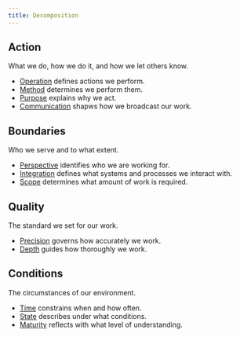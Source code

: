 ```yaml
---
title: Decomposition
---
```


## Action

What we do, how we do it, and how we let others know.

* [Operation](./operation.md) defines actions we perform.
* [Method](./method.md) determines we perform them.
* [Purpose](./purpose.md) explains why we act.
* [Communication](./communication.md) shapws how we broadcast our work.

## Boundaries

Who we serve and to what extent.

* [Perspective](./perspective.md) identifies who we are working for.
* [Integration](./integration.md) defines what systems and processes we interact with.
* [Scope](./scope.md) determines what amount of work is required.

## Quality

The standard we set for our work.

* [Precision](./precision.md) governs how accurately we work.
* [Depth](./depth.md) guides how thoroughly we work.

## Conditions

The circumstances of our environment.

* [Time](./time.md) constrains when and how often.
* [State](./state.md) describes under what conditions.
* [Maturity](./maturity.md) reflects with what level of understanding.
